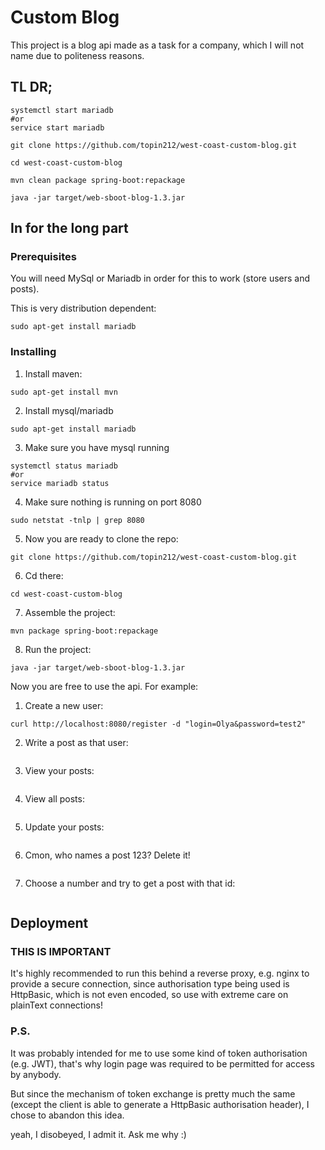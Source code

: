 # Custom Blog

This project is a blog api made as a task for a company, which I will not name due to politeness reasons.

## TL DR;

```
systemctl start mariadb
#or
service start mariadb

git clone https://github.com/topin212/west-coast-custom-blog.git

cd west-coast-custom-blog

mvn clean package spring-boot:repackage

java -jar target/web-sboot-blog-1.3.jar
```

## In for the long part

### Prerequisites

You will need MySql or Mariadb in order for this to work (store users and posts).

This is very distribution dependent:
```
sudo apt-get install mariadb
```

### Installing

1. Install maven:
```
sudo apt-get install mvn
```

2. Install mysql/mariadb
```
sudo apt-get install mariadb
```

3. Make sure you have mysql running
```
systemctl status mariadb
#or
service mariadb status
```

4. Make sure nothing is running on port 8080
```
sudo netstat -tnlp | grep 8080
```

5. Now you are ready to clone the repo:
```
git clone https://github.com/topin212/west-coast-custom-blog.git
```

6. Cd there:
```
cd west-coast-custom-blog
```

7. Assemble the project:
```
mvn package spring-boot:repackage
```

8. Run the project:
```
java -jar target/web-sboot-blog-1.3.jar
```

Now you are free to use the api.
For example:

1. Create a new user:
```
curl http://localhost:8080/register -d "login=Olya&password=test2"
```

2. Write a post as that user:
```

```

3. View your posts:
```

```

4. View all posts:
```

```

5. Update your posts:
```

```

6. Cmon, who names a post 123? Delete it!
```

```

7. Choose a number and try to get a post with that id:
```

```

## Deployment

### THIS IS IMPORTANT

It's highly recommended to run this behind a reverse proxy, e.g. nginx to provide a secure connection, since authorisation type being used is HttpBasic, which is not even encoded, so use with extreme care on plainText connections!

### P.S.

It was probably intended for me to use some kind of token authorisation (e.g. JWT), that's why login page was required to be permitted for access by anybody.

But since the mechanism of token exchange is pretty much the same (except the client is able to generate a HttpBasic authorisation header), I chose to abandon this idea.

yeah, I disobeyed, I admit it. Ask me why :)